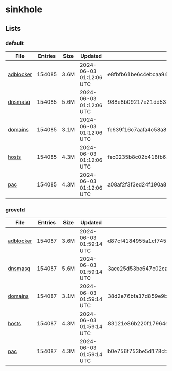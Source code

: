 # sinkhole

## Lists

### default

|File|Entries|Size|Updated|Hash|
|-|-|-|-|-|
|[adblocker](https://raw.githubusercontent.com/groveld/sinkhole/lists/default/adblocker.txt)|154085|3.6M|2024-06-03 01:12:06 UTC|e8fbfb61be6c4ebcaa944555ab97c6135949fd8804233668d170220736369c8c|
|[dnsmasq](https://raw.githubusercontent.com/groveld/sinkhole/lists/default/dnsmasq.txt)|154085|5.6M|2024-06-03 01:12:06 UTC|988e8b09217e21dd5318bb88cdf17a1d5e984031e4ec0eb75295d7e249e64755|
|[domains](https://raw.githubusercontent.com/groveld/sinkhole/lists/default/domains.txt)|154085|3.1M|2024-06-03 01:12:06 UTC|fc639f16c7aafa4c58a8a17e649339514a1a5769af28e748c0f257d4f7e53ccf|
|[hosts](https://raw.githubusercontent.com/groveld/sinkhole/lists/default/hosts.txt)|154085|4.3M|2024-06-03 01:12:06 UTC|fec0235b8c02b418fb6169053602d0eeaef2d086b324ce653f6d85ba4c95208c|
|[pac](https://raw.githubusercontent.com/groveld/sinkhole/lists/default/pac.txt)|154085|4.3M|2024-06-03 01:12:06 UTC|a08af2f3f3ed24f190a8399fcc9eb61501060ee0e301f1adee7dec1133d7f10d|

### groveld

|File|Entries|Size|Updated|Hash|
|-|-|-|-|-|
|[adblocker](https://raw.githubusercontent.com/groveld/sinkhole/lists/groveld/adblocker.txt)|154087|3.6M|2024-06-03 01:59:14 UTC|d87cf4184955a1cf745d276787f2e37d926dc5d6d549a20f760a277d13ef29d1|
|[dnsmasq](https://raw.githubusercontent.com/groveld/sinkhole/lists/groveld/dnsmasq.txt)|154087|5.6M|2024-06-03 01:59:14 UTC|3ace25d53be647c02ca428657cbcad6390c5b0952f401caf509d7771ecd6027d|
|[domains](https://raw.githubusercontent.com/groveld/sinkhole/lists/groveld/domains.txt)|154087|3.1M|2024-06-03 01:59:14 UTC|38d2e76bfa37d859e9b592c83512f657e8dac0da60827b5b7278443e9aa8e589|
|[hosts](https://raw.githubusercontent.com/groveld/sinkhole/lists/groveld/hosts.txt)|154087|4.3M|2024-06-03 01:59:14 UTC|83121e86b220f17964e6e9978389c37a6cb86a8360c878cc4f18ca462fcc0ff7|
|[pac](https://raw.githubusercontent.com/groveld/sinkhole/lists/groveld/pac.txt)|154087|4.3M|2024-06-03 01:59:14 UTC|b0e756f753be5d178cb47b62453e3775247ee20693eb8fcdc9c481a1ee133f3e|
